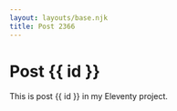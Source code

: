 ```yaml
---
layout: layouts/base.njk
title: Post 2366
---
```


# Post {{ id }}

This is post {{ id }} in my Eleventy project.
